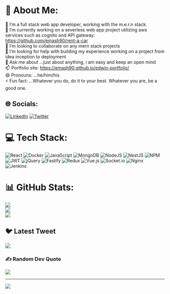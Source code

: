 # 💫 About Me:
🔭 I’m a full stack web app developer, working with the m.e.r.n stack.<br>🌱 I’m currently working on a severless web app project utilizing aws services such as cognito and API gateway: https://github.com/emash90/rent-a-car <br>👯 I’m looking to collaborate on any mern stack projects<br>🤔 I’m looking for help with building my experience working on a project from idea inception to deployment<br>💬 Ask me about ...just about anything, i am easy and keep an open mind<br>📫 Portfolio site: https://emash90.github.io/edwin-portfolio/<br>😄 Pronouns: ...he/him/his<br>⚡ Fun fact: ...Whatever you do, do it to your best. Whatever you are, be a good one.


## 🌐 Socials:
[![LinkedIn](https://img.shields.io/badge/LinkedIn-%230077B5.svg?logo=linkedin&logoColor=white)](https://linkedin.com/in/https://www.linkedin.com/in/edwin-macharia-20aa6450/) [![Twitter](https://img.shields.io/badge/Twitter-%231DA1F2.svg?logo=Twitter&logoColor=white)](https://twitter.com/@edwinkairu90) 

# 💻 Tech Stack:
![React](https://img.shields.io/badge/react-%2320232a.svg?style=for-the-badge&logo=react&logoColor=%2361DAFB) ![Docker](https://img.shields.io/badge/docker-%230db7ed.svg?style=for-the-badge&logo=docker&logoColor=white) ![JavaScript](https://img.shields.io/badge/javascript-%23323330.svg?style=for-the-badge&logo=javascript&logoColor=%23F7DF1E) ![MongoDB](https://img.shields.io/badge/MongoDB-%234ea94b.svg?style=for-the-badge&logo=mongodb&logoColor=white) ![NodeJS](https://img.shields.io/badge/node.js-6DA55F?style=for-the-badge&logo=node.js&logoColor=white) ![NestJS](https://img.shields.io/badge/nestjs-%23E0234E.svg?style=for-the-badge&logo=nestjs&logoColor=white) ![NPM](https://img.shields.io/badge/NPM-%23000000.svg?style=for-the-badge&logo=npm&logoColor=white) ![JWT](https://img.shields.io/badge/JWT-black?style=for-the-badge&logo=JSON%20web%20tokens) ![jQuery](https://img.shields.io/badge/jquery-%230769AD.svg?style=for-the-badge&logo=jquery&logoColor=white) ![Fastify](https://img.shields.io/badge/fastify-%23000000.svg?style=for-the-badge&logo=fastify&logoColor=white) ![Redux](https://img.shields.io/badge/redux-%23593d88.svg?style=for-the-badge&logo=redux&logoColor=white) ![Vue.js](https://img.shields.io/badge/vuejs-%2335495e.svg?style=for-the-badge&logo=vuedotjs&logoColor=%234FC08D) ![Socket.io](https://img.shields.io/badge/Socket.io-black?style=for-the-badge&logo=socket.io&badgeColor=010101) ![Nginx](https://img.shields.io/badge/nginx-%23009639.svg?style=for-the-badge&logo=nginx&logoColor=white) ![Jenkins](https://img.shields.io/badge/jenkins-%232C5263.svg?style=for-the-badge&logo=jenkins&logoColor=white)
# 📊 GitHub Stats:
![](https://github-readme-stats.vercel.app/api?username=emash90&theme=dark&hide_border=false&include_all_commits=false&count_private=false)<br/>
![](https://github-readme-streak-stats.herokuapp.com/?user=emash90&theme=dark&hide_border=false)<br/>
![](https://github-readme-stats.vercel.app/api/top-langs/?username=emash90&theme=dark&hide_border=false&include_all_commits=false&count_private=false&layout=compact)

## 🐦 Latest Tweet
[![](https://gtce.itsvg.in/api?username=@edwinkairu90)](https://github.com/VishwaGauravIn/github-twitter-card-embed)

### ✍️ Random Dev Quote
![](https://quotes-github-readme.vercel.app/api?type=horizontal&theme=radical)

---
[![](https://visitcount.itsvg.in/api?id=emash90&icon=0&color=0)](https://visitcount.itsvg.in)

<!-- Proudly created with GPRM ( https://gprm.itsvg.in ) -->
